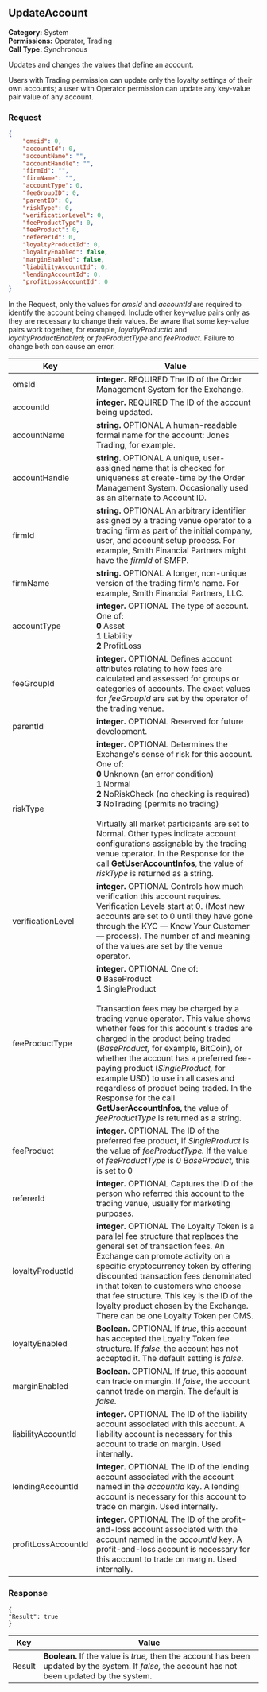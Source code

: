 ## UpdateAccount

**Category:** System<br />**Permissions:** Operator, Trading<br />**Call Type:** Synchronous

Updates and changes the values that define an account.

Users with Trading permission can update only the loyalty settings of their own accounts; a user with Operator permission can update any key-value pair value of any account.

### Request

```json
{
    "omsid": 0,
    "accountId": 0,
    "accountName": "",
    "accountHandle": "",
    "firmId": "",
    "firmName": "",
    "accountType": 0,
    "feeGroupID": 0,
    "parentID": 0,
    "riskType": 0,
    "verificationLevel": 0,
    "feeProductType": 0,
    "feeProduct": 0,
    "refererId": 0,
    "loyaltyProductId": 0,
    "loyaltyEnabled": false,
    "marginEnabled": false,
    "liabilityAccountId": 0,
    "lendingAccountId": 0,
    "profitLossAccountId": 0
}
```
In the Request, only the values for *omsId* and *accountId* are required to identify the account being changed. Include other key-value pairs only as they are necessary to change their values. Be aware that some key-value pairs work together, for example, *loyaltyProductId* and *loyaltyProductEnabled*; or *feeProductType* and *feeProduct.* Failure to change both can cause an error.

| Key                 | Value                                                        |
| ------------------- | ------------------------------------------------------------ |
| omsId               | **integer.** REQUIRED The ID of the Order Management System for the Exchange. |
| accountId           | **integer.** REQUIRED The ID of the  account being updated.  |
| accountName         | **string.** OPTIONAL A human-readable formal name for the account: Jones Trading, for example. |
| accountHandle       | **string.** OPTIONAL A unique, user-assigned name that is checked for uniqueness at create-time by the Order Management System. Occasionally used as an alternate to Account ID. |
| firmId              | **string.** OPTIONAL An arbitrary identifier assigned by a trading venue operator to a trading firm as part of the initial company, user, and account setup process. For example, Smith Financial Partners might have the *firmId* of SMFP. |
| firmName            | **string.** OPTIONAL A longer, non-unique version of the trading firm's name. For example, Smith Financial Partners, LLC. |
| accountType         | **integer.** OPTIONAL The type of account. One of:<br />**0** Asset<br />**1** Liability<br />**2** ProfitLoss |
| feeGroupId          | **integer.** OPTIONAL Defines account attributes relating to how fees are calculated and assessed for groups or categories of accounts. The exact values for *feeGroupId* are set by the operator of the trading venue. |
| parentId            | **integer.** OPTIONAL Reserved for future development.       |
| riskType            | **integer.** OPTIONAL Determines the Exchange's sense of risk for this account. One of: <br />**0** Unknown (an error condition)<br />**1** Normal<br />**2** NoRiskCheck (no checking is required)<br />**3** NoTrading (permits no trading)<br /><br />Virtually all market participants are set to Normal. Other types indicate account configurations assignable by the trading venue operator. In the Response for the call **GetUserAccountInfos**, the value of *riskType* is returned as a string. |
| verificationLevel   | **integer.** OPTIONAL Controls how much verification this account requires. Verification Levels start at 0. (Most new accounts are set to 0 until they have gone through the KYC &mdash; Know Your Customer &mdash; process). The number of and meaning of the values are set by the venue operator. |
| feeProductType      | **integer.** OPTIONAL One of:<br />**0** BaseProduct<br />**1** SingleProduct<br /><br />Transaction fees may be charged by a trading venue operator. This value shows whether fees for this account's trades are charged in the product being traded (*BaseProduct,* for example, BitCoin), or whether the account has a preferred fee-paying product (*SingleProduct,* for example USD) to use in all cases and regardless of product being traded. In the Response for the call **GetUserAccountInfos,** the value of *feeProductType* is returned as a string. |
| feeProduct          | **integer.** OPTIONAL The ID of the preferred fee product, if *SingleProduct* is the value of *feeProductType.* If the value of *feeProductType* is *0 BaseProduct,* this is set to 0 |
| refererId           | **integer.** OPTIONAL Captures the ID of the person who referred this account to the trading venue, usually for marketing purposes. |
| loyaltyProductId    | **integer.** OPTIONAL The Loyalty Token is a parallel fee structure that replaces the general set of transaction fees. An Exchange can promote activity on a specific cryptocurrency token by offering discounted transaction fees denominated in that token to customers who choose that fee structure. This key is the ID of the loyalty product chosen by the Exchange. There can be one Loyalty Token per OMS. |
| loyaltyEnabled      | **Boolean.** OPTIONAL If *true*, this account has accepted the Loyalty Token fee structure. If *false*, the account has not accepted it. The default setting is *false*. |
| marginEnabled       | **Boolean.** OPTIONAL If *true*, this account can trade on margin. If *false*, the account cannot trade on margin. The default is *false.* |
| liabilityAccountId  | **integer.** OPTIONAL The ID of the liability account associated with this account. A liability account is necessary for this account to trade on margin. Used internally. |
| lendingAccountId    | **integer.** OPTIONAL The ID of the lending account associated with the account named in the *accountId* key. A lending account is necessary for this account to trade on margin. Used internally. |
| profitLossAccountId | **integer.** OPTIONAL The ID of the profit-and-loss account associated with the account named in the *accountId* key. A profit-and-loss account is necessary for this account to trade on margin. Used internally. |

### Response

```
{
"Result": true
}
```

| Key    | Value                                                        |
| ------ | ------------------------------------------------------------ |
| Result | **Boolean.** If the value is *true,* then the account has been updated by the system. If *false,* the account has not been updated by the system. |




